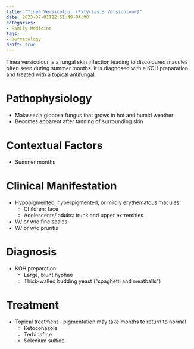 ```yaml
---
title: "Tinea Versicolour (Pityriasis Versicolour)"
date: 2023-07-01T22:51:49-04:00
categories: 
- Family Medicine
tags:
- Dermatology
draft: true
---
```

Tinea versicolour is a fungal skin infection leading to discoloured macules often seen during summer months. It is diagnosed with a KOH preparation and treated with a topical antifungal.

<!--more-->
# Pathophysiology
- Malassezia globosa fungus that grows in hot and humid weather
- Becomes apparent after tanning of surrounding skin

# Contextual Factors
- Summer months

# Clinical Manifestation
- Hypopigmented, hyperpigmented, or mildly erythematous macules
  - Children: face
  - Adolescents/ adults: trunk and upper extremities
- W/ or w/o fine scales
- W/ or w/o pruritis

# Diagnosis
- KOH preparation
  - Large, blunt hyphae
  - Thick-walled budding yeast ("spaghetti and meatballs")

# Treatment
- Topical treatment - pigmentation may take months to return to normal
  - Ketoconazole
  - Terbinafine
  - Selenium sulfide
